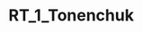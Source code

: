 # RT_1_Tonenchuk
<!DOCTYPE HTML> 
<html> 
<head> 
<title>Лабораторная 1</title> 
</head> 
<body>
<script> 
var a;
var b;
var c;
var chislo1 = prompt('Введите a', ''); 
var chislo2 = prompt('Введите b', ''); 
var chislo3 = prompt('Введите c', ''); 
a= parseInt(chislo1);
b= parseInt(chislo2);
c= parseInt(chislo3);
var a2 = Math.pow(a,2);
var b2 = Math.pow(b,2);
var c2 = Math.pow(c,2);
if  (a + b > c && a + c > b && b + c > a && a > 0 && b>0 && c>0 ) 
{ 
document.write("Треугольник существует" + "<br>" );
if (a2 < b2 + c2 && b2 < a2 + c2 && c2 < a2 + b2)
{
document.write("Треугольник остроугольный" + "<br>" );
}
else 
{
document.write("Треугольник прямоугольный или тупоугольный" + "<br>" );
}
}
else
{
document.write("Треугольник не существует" + "<br>" );
}
</script>
</body> 
</html> 
